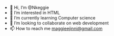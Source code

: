 - 👋 Hi, I’m @Nkeggie
- 👀 I’m interested in HTML
- 🌱 I’m currently learning Computer science 
- 💞️ I’m looking to collaborate on web development 
- 📫 How to reach me maggieejinni@gmail.com 

<!---
Nkeggie/Nkeggie is a ✨ special ✨ repository because its `README.md` (this file) appears on your GitHub profile.
You can click the Preview link to take a look at your changes.
--->
